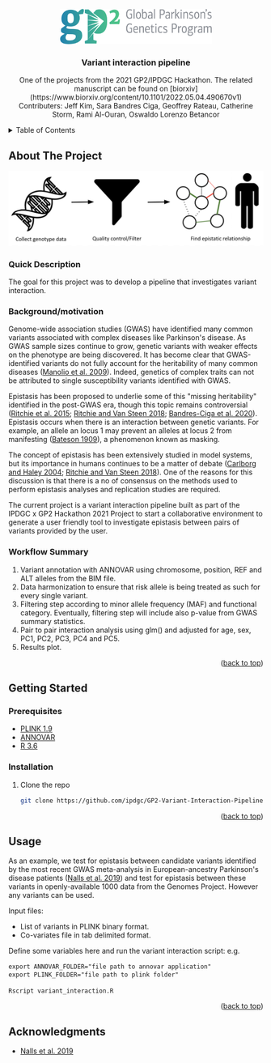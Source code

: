 <!-- PROJECT LOGO -->
<br />
<div align="center">
  <a href="https://github.com/github_username/repo_name">
    <img src="images/GP2_logo.png" alt="Logo" width="300" height="70">
  </a>

<h3 align="center">Variant interaction pipeline</h3>

  <p align="center">
    One of the projects from the 2021 GP2/IPDGC Hackathon. The related manuscript can be found on [biorxiv](https://www.biorxiv.org/content/10.1101/2022.05.04.490670v1) 
    <br />
    Contributers: Jeff Kim, Sara Bandres Ciga, Geoffrey Rateau, Catherine Storm, Rami Al-Ouran, Oswaldo Lorenzo Betancor
    <br />
  </p>
</div>



<!-- TABLE OF CONTENTS -->
<details>
  <summary>Table of Contents</summary>
  <ol>
    <li>
      <a href="#about-the-project">About The Project</a>
      <ul>
        <li><a href="#quick-description">Quick Description</a></li>
        <li><a href="#background/motivation">Background/motivation</a></li>
        <li><a href="#workflow-summary">Workflow Summary</a></li>
      </ul>
    </li>
    <li>
      <a href="#getting-started">Getting Started</a>
      <ul>
        <li><a href="#prerequisites">Prerequisites</a></li>
        <li><a href="#installation">Installation</a></li>
      </ul>
    </li>
    <li><a href="#usage">Usage</a></li>
    <li><a href="#acknowledgments">Acknowledgments</a></li>
  </ol>
</details>



<!-- ABOUT THE PROJECT -->
## About The Project

![Project Screen Shot][project-screenshot]

### Quick Description

The goal for this project was to develop a pipeline that investigates variant interaction.

### Background/motivation

Genome-wide association studies (GWAS) have identified many common variants associated with complex diseases like Parkinson's disease. As GWAS sample sizes continue to grow, genetic variants with weaker effects on the phenotype are being discovered. It has become clear that GWAS-identified variants do not fully account for the heritability of many common diseases ([Manolio et al. 2009](https://www.nature.com/articles/nature08494)). Indeed, genetics of complex traits can not be attributed to single susceptibility variants identified with GWAS.

Epistasis has been proposed to underlie some of this "missing heritability" identified in the post-GWAS era, though this topic remains controversial ([Ritchie et al. 2015](https://pubmed.ncbi.nlm.nih.gov/25403525/); [Ritchie and Van Steen 2018](https://pubmed.ncbi.nlm.nih.gov/29862246/); [Bandres-Ciga et al. 2020](https://pubmed.ncbi.nlm.nih.gov/31991247/)). Epistasis occurs when there is an interaction between genetic variants. For example, an allele an locus 1 may prevent an alleles at locus 2 from manifesting ([Bateson 1909](https://scholar.google.com/scholar?q=Bateson,+W.+(1909)+Mendel%27s+Principles+of+Heredity.+Cambridge+University+Press,+Cambridge.)), a phenomenon known as masking.

The concept of epistasis has been extensively studied in model systems, but its importance in humans continues to be a matter of debate ([Carlborg and Haley 2004](https://pubmed.ncbi.nlm.nih.gov/15266344/); [Ritchie and Van Steen 2018](https://pubmed.ncbi.nlm.nih.gov/29862246/)). One of the reasons for this discussion is that there is a no of consensus on the methods used to perform epistasis analyses and replication studies are required. 

The current project is a variant interaction pipeline built as part of the IPDGC x GP2 Hackathon 2021 Project to start a collaborative environment to generate a user friendly tool to investigate epistasis between pairs of variants provided by the user.
   

### Workflow Summary

1. Variant annotation with ANNOVAR using chromosome, position, REF and ALT alleles from the BIM file. 
2. Data harmonization to ensure that risk allele is being treated as such for every single variant.
3. Filtering step according to minor allele frequency (MAF) and functional category. Eventually, filtering step will include also p-value from GWAS summary statistics.
4. Pair to pair interaction analysis using glm() and adjusted for age, sex, PC1, PC2, PC3, PC4 and PC5.
5. Results plot.

<p align="right">(<a href="#readme-top">back to top</a>)</p>

<!-- GETTING STARTED -->
## Getting Started

### Prerequisites

* [PLINK 1.9](https://www.cog-genomics.org/plink/)
* [ANNOVAR](https://annovar.openbioinformatics.org/en/latest/) 
* [R 3.6](https://www.r-project.org/)

### Installation

1. Clone the repo
   ```sh
   git clone https://github.com/ipdgc/GP2-Variant-Interaction-Pipeline.git
   ```

<p align="right">(<a href="#readme-top">back to top</a>)</p>



<!-- USAGE EXAMPLES -->
## Usage

As an example, we test for epistasis between candidate variants identified by the most recent GWAS meta-analysis in European-ancestry Parkinson's disease patients ([Nalls et al. 2019](https://pubmed.ncbi.nlm.nih.gov/31701892/)) and test for epistasis between these variants in openly-available 1000 data from the Genomes Project. However any variants can be used.

Input files:
* List of variants in PLINK binary format.
* Co-variates file in tab delimited format.

Define some variables here and run the variant interaction script:
e.g.

```
export ANNOVAR_FOLDER="file path to annovar application"
export PLINK_FOLDER="file path to plink folder"

Rscript variant_interaction.R
```

<p align="right">(<a href="#readme-top">back to top</a>)</p>


<!-- ACKNOWLEDGMENTS -->
## Acknowledgments

* [Nalls et al. 2019](https://pubmed.ncbi.nlm.nih.gov/31701892/)


<!-- MARKDOWN LINKS & IMAGES -->
<!-- https://www.markdownguide.org/basic-syntax/#reference-style-links -->
[project-screenshot]: images/project_screenshot.png
